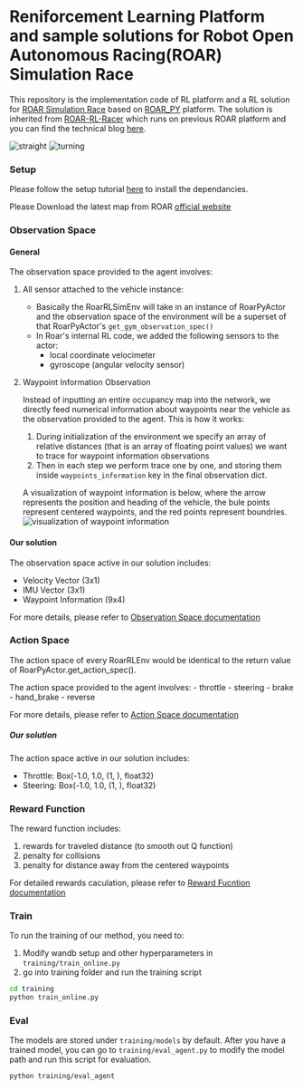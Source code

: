 # Reniforcement Learning Platform and sample solutions for Robot Open Autonomous Racing(ROAR) Simulation Race

This repository is the implementation code of RL platform and a RL solution for [ROAR Simulation Race](https://roar.berkeley.edu/simulation-racing/) based on [ROAR_PY](https://github.com/augcog/ROAR_PY) platform. The solution is inherited from [ROAR-RL-Racer](https://github.com/amansrf/ROAR-RL-Racer) which runs on previous ROAR platform and you can find the technical blog [here](https://roar.berkeley.edu/roar-end-to-end-reinforcement-learning/).

![straight](https://github.com/FHL-VIVE-Center-for-Enhanced-Reality/ROAR_PY_RL/blob/readme_branc/straight.gif)
![turning](https://github.com/FHL-VIVE-Center-for-Enhanced-Reality/ROAR_PY_RL/blob/readme_branc/turning.gif)

### Setup
Please follow the setup tutorial [here](https://roar.gitbook.io/roar_py_rl-documentation/installation) to install the dependancies.

Please Download the latest map from ROAR [official website](https://roar.berkeley.edu/berkeley-major-map/)

### Observation Space
#### General
The observation space provided to the agent involves:
1. All sensor attached to the vehicle instance:
    - Basically the RoarRLSimEnv will take in an instance of RoarPyActor and the observation space of the environment will be a superset of that RoarPyActor's `get_gym_observation_spec()`
    - In Roar's internal RL code, we added the following sensors to the actor:
        - local coordinate velocimeter
        - gyroscope (angular velocity sensor)

2. Waypoint Information Observation

    Instead of inputting an entire occupancy map into the network, we directly feed numerical information about waypoints near the vehicle as the observation provided to the agent. This is how it works:
    1. During initialization of the environment we specify an array of relative distances (that is an array of floating point values) we want to trace for waypoint information observations
    2. Then in each step we perform trace one by one, and storing them inside `waypoints_information` key in the final observation dict.

    A visualization of waypoint information is below, where the arrow represents the position and heading of the vehicle, the bule points represent centered waypoints, and the red points represent boundries. 
    ![visualization of waypoint information](https://github.com/FHL-VIVE-Center-for-Enhanced-Reality/ROAR_PY_RL/blob/readme_branc/visual.png)

#### Our solution
The observation space active in our solution includes:
- Velocity Vector (3x1)
- IMU Vector (3x1)
- Waypoint Information (9x4)

For more details, please refer to [Observation Space documentation](https://roar.gitbook.io/roar_py_rl-documentation/environment-details/sim-environments/observation-space)

### Action Space
The action space of every RoarRLEnv would be identical to the return value of RoarPyActor.get_action_spec(). 

The action space provided to the agent involves:
    - throttle
    - steering
    - brake
    - hand_brake
    - reverse

For more details, please refer to [Action Space documentation](https://roar.gitbook.io/roar_py_rl-documentation/environment-details/action-space)

##### Our solution
The action space active in our solution includes:
- Throttle: Box(-1.0, 1.0, (1, ), float32)
- Steering: Box(-1.0, 1.0, (1, ), float32)

### Reward Function

The reward function includes:
1. rewards for traveled distance (to smooth out Q function)
2. penalty for collisions
3. penalty for distance away from the centered waypoints

For detailed rewards caculation, please refer to [Reward Fucntion documentation](https://roar.gitbook.io/roar_py_rl-documentation/environment-details)

### Train
To run the training of our method, you need to:
1. Modify wandb setup and other hyperparameters in `training/train_online.py`
2. go into training folder and run the training script
```bash
cd training
python train_online.py
```

### Eval
The models are stored under `training/models` by default. After you have a trained model, you can go to `training/eval_agent.py` to modify the model path and run this script for evaluation. 
```bash
python training/eval_agent
```
